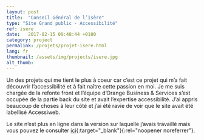```yaml
---
layout: post
title:  "Conseil Général de l’Isère"
type: "Site Grand public - Accessibilité"
ref: isere
date:   2017-02-15 09:48:44 +0100
category: project
permalink: /projets/projet-isere.html
lang: fr
thumbnail: /assets/img/projects/isere.jpg
alt_thumb: 
---
```


Un des projets qui me tient le plus à coeur car c’est ce projet qui m’a fait découvrir l’accessibilité et à fait naître cette passion en moi.
Je me suis chargée de la refonte front et l’équipe d’Orange Business & Services s’est occupée de la partie back du site et avait l’expertise accessibilité.
J’ai appris beaucoup de choses à leur côté et j’ai été ravie de voir que le site avait été labellisé Accessiweb.

Le site n’est plus en ligne dans la version sur laquelle j’avais travaillé mais vous pouvez le consulter [ici](https://web.archive.org/web/20150407125024/https://www.isere.fr/ "Conseil Général de l’Isère sur Web Archive (nouvelle fenêtre)"){:target="_blank"}{:rel="noopener noreferrer"}.

<img src="{{ site.baseurl }}/assets/img/projects/isere_large.jpg" alt="" 
             srcset="{{ site.baseurl }}/assets/img/projects/isere_medium.jpg 670w,
          {{ site.baseurl }}/assets/img/projects/isere_large.jpg 1024w"
          sizes="(min-width:671px) 1024px"/> 

<img src="{{ site.baseurl }}/assets/img/projects/isere_large2.jpg" alt="" 
             srcset="{{ site.baseurl }}/assets/img/projects/isere_medium2.jpg 670w,
          {{ site.baseurl }}/assets/img/projects/isere_large2.jpg 1024w"
          sizes="(min-width:671px) 1024px"/>